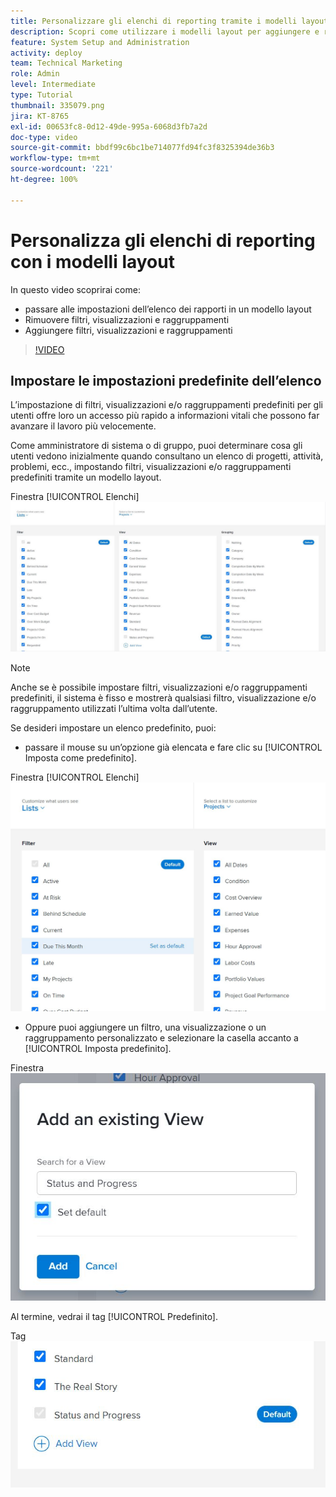 ```yaml
---
title: Personalizzare gli elenchi di reporting tramite i modelli layout
description: Scopri come utilizzare i modelli layout per aggiungere e rimuovere filtri, visualizzazioni e gruppi dagli elenchi di reporting.
feature: System Setup and Administration
activity: deploy
team: Technical Marketing
role: Admin
level: Intermediate
type: Tutorial
thumbnail: 335079.png
jira: KT-8765
exl-id: 00653fc8-0d12-49de-995a-6068d3fb7a2d
doc-type: video
source-git-commit: bbdf99c6bc1be714077fd94fc3f8325394de36b3
workflow-type: tm+mt
source-wordcount: '221'
ht-degree: 100%

---
```


# Personalizza gli elenchi di reporting con i modelli layout

In questo video scoprirai come:

* passare alle impostazioni dell’elenco dei rapporti in un modello layout
* Rimuovere filtri, visualizzazioni e raggruppamenti
* Aggiungere filtri, visualizzazioni e raggruppamenti

>[!VIDEO](https://video.tv.adobe.com/v/3432912/?quality=12&learn=on&enablevpops=1&captions=ita)

## Impostare le impostazioni predefinite dell’elenco

L’impostazione di filtri, visualizzazioni e/o raggruppamenti predefiniti per gli utenti offre loro un accesso più rapido a informazioni vitali che possono far avanzare il lavoro più velocemente.

Come amministratore di sistema o di gruppo, puoi determinare cosa gli utenti vedono inizialmente quando consultano un elenco di progetti, attività, problemi, ecc., impostando filtri, visualizzazioni e/o raggruppamenti predefiniti tramite un modello layout.

Finestra [!UICONTROL Elenchi] ![Modello layout](assets/admin-fund-layout-template-default-lists-1-1.JPG)

>[!NOTE]
>
>Anche se è possibile impostare filtri, visualizzazioni e/o raggruppamenti predefiniti, il sistema è fisso e mostrerà qualsiasi filtro, visualizzazione e/o raggruppamento utilizzati l’ultima volta dall’utente.


Se desideri impostare un elenco predefinito, puoi:

* passare il mouse su un’opzione già elencata e fare clic su [!UICONTROL Imposta come predefinito].

Finestra [!UICONTROL Elenchi] ![Modello layout con l’opzione [!UICONTROL Imposta come predefinito] visibile](assets/admin-fund-layout-template-default-lists-1-2.JPG)

* Oppure puoi aggiungere un filtro, una visualizzazione o un raggruppamento personalizzato e selezionare la casella accanto a [!UICONTROL Imposta predefinito].

Finestra ![[!UICONTROL Aggiungi una visualizzazione esistente]](assets/admin-fund-layout-template-default-lists-1-3.JPG)

Al termine, vedrai il tag [!UICONTROL Predefinito].

Tag ![[!UICONTROL Predefinito] accanto all’opzione dell’elenco](assets/admin-fund-layout-template-default-lists-1-4.JPG)
